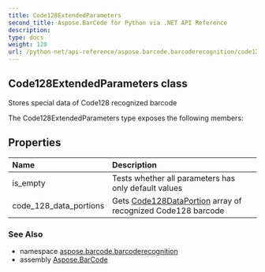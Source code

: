 ```yaml
---
title: Code128ExtendedParameters
second_title: Aspose.BarCode for Python via .NET API Reference
description: 
type: docs
weight: 120
url: /python-net/api-reference/aspose.barcode.barcoderecognition/code128extendedparameters/
---
```


## Code128ExtendedParameters class

Stores special data of Code128 recognized barcode

The Code128ExtendedParameters type exposes the following members:
## Properties
| Name | Description |
| :- | :- |
|is_empty|Tests whether all parameters has only default values|
|code_128_data_portions|Gets [Code128DataPortion](/barcode/python-net/api-reference/aspose.barcode.barcoderecognition/code128dataportion/) array of recognized Code128 barcode|

### See Also

* namespace [aspose.barcode.barcoderecognition](/barcode/python-net/api-reference/aspose.barcode.barcoderecognition/)
* assembly [Aspose.BarCode](/barcode/python-net/api-reference/)

